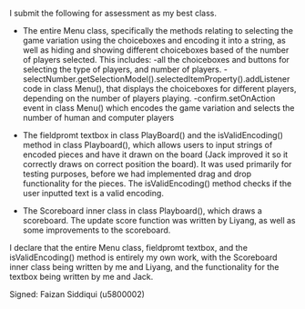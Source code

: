 I submit the following for assessment as my best class.

* The entire Menu class, specifically the methods relating to selecting the game variation using the choiceboxes and encoding it into a string, as well as hiding and showing different choiceboxes based
  of the number of players selected. This includes:
     -all the choiceboxes and buttons for selecting the type of players, and number of players.
     -selectNumber.getSelectionModel().selectedItemProperty().addListener code in class Menu(), that displays the choiceboxes for different players, depending on the number of players playing.
     -confirm.setOnAction event in class Menu() which encodes the game variation and selects the number of human and computer players

* The fieldpromt textbox in class PlayBoard() and the isValidEncoding() method in class Playboard(), which allows users to input strings of encoded pieces and have it drawn on the board (Jack improved
  it so it correctly draws on correct position the board). It was used primarily for testing purposes, before we had implemented drag and drop functionality for the pieces. The isValidEncoding()
  method checks if the user inputted text is a valid encoding.

* The Scoreboard inner class in class Playboard(), which draws a scoreboard. The update score function was written by Liyang, as well as some improvements to the scoreboard.

I declare that the entire Menu class, fieldpromt textbox, and the isValidEncoding() method is entirely my own work, with the Scoreboard inner class being written by me and Liyang, and the functionality for
the textbox being written by me and Jack.

Signed: Faizan Siddiqui (u5800002)

